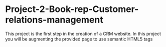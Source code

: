 # Project-2-Book-rep-Customer-relations-management
This project is the first step in the creation of a CRM website. In this project you will be augmenting the provided page to use semantic HTML5 tags
